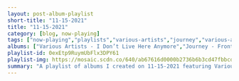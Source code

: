 ```yaml
---
layout: post-album-playlist
short-title: "11-15-2021"
title: "11-15-2021"
category: [blog, now-playing]
tags: ["now-playing","playlists","various-artists","journey","various-artists","various-artists","the-dodos","various-artists","sea-wolf","various-artists","sluice","new-found-glory"]
albums: ["Various Artists - I Don’t Live Here Anymore","Journey - Frontiers","Various Artists - The Decca Singles, Vol. 2: 1937-1939","Various Artists - 16 Rayos","The Dodos - Grizzly Peak","Various Artists - ILEANA","Sea Wolf - Through A Dark Wood","Various Artists - Friends That Break Your Heart","Sluice - Hopeless Contrarian","New Found Glory - Forever And Ever x Infinity"]
playlist-id: 0exEtp9RuymUbFlx3DPY61
playlist-img: https://mosaic.scdn.co/640/ab67616d0000b2736b6b3cd47fbbcd46f7357afdab67616d0000b273b9021ad16733196aacf253c1ab67616d0000b273e5cc34c45a829e0dad096157ab67616d0000b273f786f8091f26ada358005644
summary: "A playlist of albums I created on 11-15-2021 featuring Various Artists, Journey, Various Artists, Various Artists, The Dodos, Various Artists, Sea Wolf, Various Artists, Sluice, and New Found Glory"
---
```

